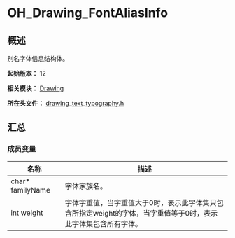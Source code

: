 # OH_Drawing_FontAliasInfo

## 概述

别名字体信息结构体。

**起始版本：** 12

**相关模块：** [Drawing](capi-drawing.md)

**所在头文件：** [drawing_text_typography.h](capi-drawing-text-typography-h.md)

## 汇总

### 成员变量

| 名称 | 描述 |
| -- | -- |
| char* familyName | 字体家族名。 |
| int weight | 字体字重值，当字重值大于0时，表示此字体集只包含所指定weight的字体，当字重值等于0时，表示此字体集包含所有字体。 |


